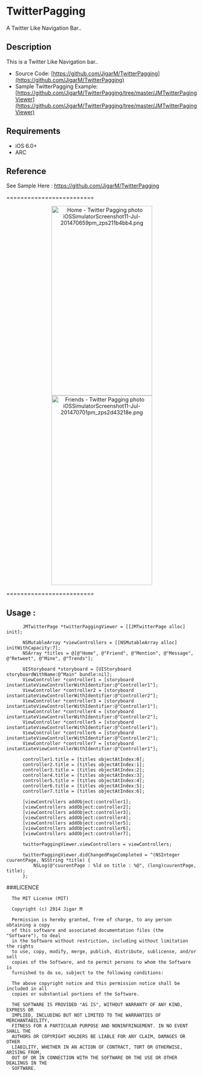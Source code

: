 TwitterPagging
==============

A Twitter Like Navigation Bar..

## Description

This is a Twitter Like Navigation bar..

* Source Code: [https://github.com/JigarM/TwitterPagging](https://github.com/JigarM/TwitterPagging)
* Sample TwitterPagging Example: [https://github.com/JigarM/TwitterPagging/tree/master/JMTwitterPagingViewer](https://github.com/JigarM/TwitterPagging/tree/master/JMTwitterPagingViewer)

## Requirements

* iOS 6.0+ 
* ARC

## Reference

See Sample Here : https://github.com/JigarM/TwitterPagging

=========================

<p align="center" >
<a href="http://s1282.photobucket.com/user/jigarm_0809/media/iOSSimulatorScreenshot11-Jul-201470659pm_zps211b4bb4.png.html" target="_blank"><img src="http://i1282.photobucket.com/albums/a534/jigarm_0809/iOSSimulatorScreenshot11-Jul-201470659pm_zps211b4bb4.png" border="0" alt="Home - Twitter Pagging photo iOSSimulatorScreenshot11-Jul-201470659pm_zps211b4bb4.png" width="266" height="500"/></a>
<a href="http://s1282.photobucket.com/user/jigarm_0809/media/iOSSimulatorScreenshot11-Jul-201470701pm_zps2d43218e.png.html" target="_blank"><img src="http://i1282.photobucket.com/albums/a534/jigarm_0809/iOSSimulatorScreenshot11-Jul-201470701pm_zps2d43218e.png" border="0" alt="Friends - Twitter Pagging photo iOSSimulatorScreenshot11-Jul-201470701pm_zps2d43218e.png" width="266" height="500"/></a>
</p>
=========================

## Usage : 

          JMTwitterPage *twitterPaggingViewer = [[JMTwitterPage alloc] init];
          
          NSMutableArray *viewControllers = [[NSMutableArray alloc] initWithCapacity:7];
          NSArray *titles = @[@"Home", @"Friend", @"Mention", @"Message", @"Retweet", @"Mine", @"Trends"];
          
          UIStoryboard *storyboard = [UIStoryboard storyboardWithName:@"Main" bundle:nil];
          ViewController *controller1 = [storyboard instantiateViewControllerWithIdentifier:@"Controller1"];
          ViewController *controller2 = [storyboard instantiateViewControllerWithIdentifier:@"Controller2"];
          ViewController *controller3 = [storyboard instantiateViewControllerWithIdentifier:@"Controller1"];
          ViewController *controller4 = [storyboard instantiateViewControllerWithIdentifier:@"Controller2"];
          ViewController *controller5 = [storyboard instantiateViewControllerWithIdentifier:@"Controller1"];
          ViewController *controller6 = [storyboard instantiateViewControllerWithIdentifier:@"Controller2"];
          ViewController *controller7 = [storyboard instantiateViewControllerWithIdentifier:@"Controller1"];
          
          controller1.title = [titles objectAtIndex:0];
          controller2.title = [titles objectAtIndex:1];
          controller3.title = [titles objectAtIndex:2];
          controller4.title = [titles objectAtIndex:3];
          controller5.title = [titles objectAtIndex:4];
          controller6.title = [titles objectAtIndex:5];
          controller7.title = [titles objectAtIndex:6];
          
          [viewControllers addObject:controller1];
          [viewControllers addObject:controller2];
          [viewControllers addObject:controller3];
          [viewControllers addObject:controller4];
          [viewControllers addObject:controller5];
          [viewControllers addObject:controller6];
          [viewControllers addObject:controller7];
          
          twitterPaggingViewer.viewControllers = viewControllers;
          
          twitterPaggingViewer.didChangedPageCompleted = ^(NSInteger cuurentPage, NSString *title) {
              NSLog(@"cuurentPage : %ld on title : %@", (long)cuurentPage, title);
          };
	
###LICENCE

      The MIT License (MIT)
      
      Copyright (c) 2014 Jigar M
      
      Permission is hereby granted, free of charge, to any person obtaining a copy
      of this software and associated documentation files (the "Software"), to deal
      in the Software without restriction, including without limitation the rights
      to use, copy, modify, merge, publish, distribute, sublicense, and/or sell
      copies of the Software, and to permit persons to whom the Software is
      furnished to do so, subject to the following conditions:
      
      The above copyright notice and this permission notice shall be included in all
      copies or substantial portions of the Software.
      
      THE SOFTWARE IS PROVIDED "AS IS", WITHOUT WARRANTY OF ANY KIND, EXPRESS OR
      IMPLIED, INCLUDING BUT NOT LIMITED TO THE WARRANTIES OF MERCHANTABILITY,
      FITNESS FOR A PARTICULAR PURPOSE AND NONINFRINGEMENT. IN NO EVENT SHALL THE
      AUTHORS OR COPYRIGHT HOLDERS BE LIABLE FOR ANY CLAIM, DAMAGES OR OTHER
      LIABILITY, WHETHER IN AN ACTION OF CONTRACT, TORT OR OTHERWISE, ARISING FROM,
      OUT OF OR IN CONNECTION WITH THE SOFTWARE OR THE USE OR OTHER DEALINGS IN THE
      SOFTWARE.
